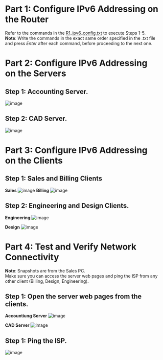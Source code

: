 # Part 1: Configure IPv6 Addressing on the Router
Refer to the commands in the [R1_ipv6_config.txt](R1_ipv6_config.txt) to execute Steps 1-5.<br>
**Note**: Write the commands in the exact same order specified in the .txt file and press *Enter* after each command, before proceeding to the next one.


# Part 2: Configure IPv6 Addressing on the Servers

## Step 1: Accounting Server.
![image](https://github.com/user-attachments/assets/28b7a3d6-176e-4b16-9a8f-8b133f9ea45c)

## Step 2: CAD Server.
![image](https://github.com/user-attachments/assets/fdf2f85e-0950-40e3-8124-5dcfb6a7f2da)


# Part 3: Configure IPv6 Addressing on the Clients

## Step 1: Sales and Billing Clients
**Sales**
![image](https://github.com/user-attachments/assets/2fb41b59-d449-45b2-aaab-b50ad83d1692)
**Billing**
![image](https://github.com/user-attachments/assets/4b410ac7-d59a-40d7-b88e-f2500ad09575)

## Step 2: Engineering and Design Clients.
**Engineering**
![image](https://github.com/user-attachments/assets/d38bba7f-f9ad-40e2-9dba-b2b7a3c7314b)

**Design**
![image](https://github.com/user-attachments/assets/cdfb5d50-a645-4f6f-8aeb-9a6de614df27)


# Part 4: Test and Verify Network Connectivity
**Note**: Snapshots are from the Sales PC.<br>
Make sure you can access the server web pages and ping the ISP from any other client (Billing, Design, Engineering).
## Step 1: Open the server web pages from the clients.
**Accountiung Server**
![image](https://github.com/user-attachments/assets/740a17a6-b93f-44ee-961b-8d8de5fe9224)

**CAD Server**
![image](https://github.com/user-attachments/assets/fd56cf60-73cb-456f-b75f-a0ac2172c01a)

## Step 1: Ping the ISP.
![image](https://github.com/user-attachments/assets/d602afd9-3cfb-4a8f-b9da-a1abb3624244)

